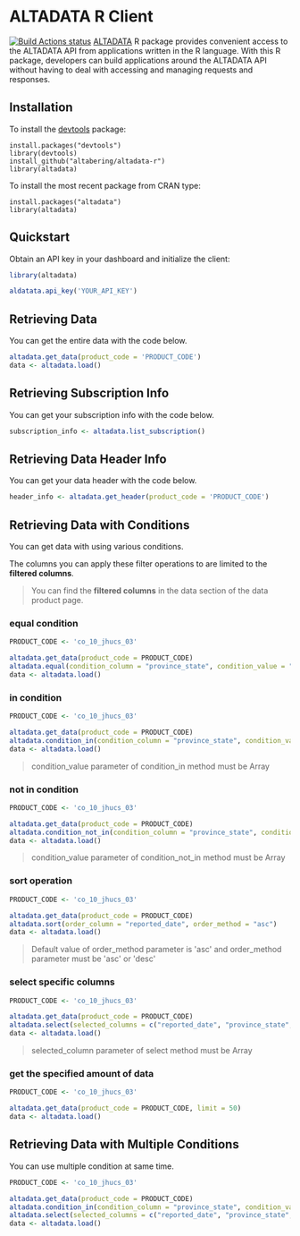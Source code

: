 # ALTADATA R Client

[![Build Actions status](https://github.com/altabering/altadata-ruby/workflows/build/badge.svg)](https://github.com/altabering/altadata-ruby/actions)
[ALTADATA](https://www.altadata.io) R package provides convenient access to the ALTADATA API from applications written in the R language. With this R package, developers can build applications around the ALTADATA API without having to deal with accessing and managing requests and responses.

## Installation

To install the [devtools](https://cran.r-project.org/package=devtools) package:

    install.packages("devtools")
    library(devtools)
    install_github("altabering/altadata-r")
    library(altadata)

To install the most recent package from CRAN type:

    install.packages("altadata")
    library(altadata)

## Quickstart

Obtain an API key in your dashboard and initialize the client:

```r
library(altadata)

aldatata.api_key('YOUR_API_KEY')
```

## Retrieving Data

You can get the entire data with the code below.

```r
altadata.get_data(product_code = 'PRODUCT_CODE')
data <- altadata.load()
```

## Retrieving Subscription Info

You can get your subscription info with the code below.

```r
subscription_info <- altadata.list_subscription()
```

## Retrieving Data Header Info

You can get your data header with the code below.

```r
header_info <- altadata.get_header(product_code = 'PRODUCT_CODE')
```

## Retrieving Data with Conditions

You can get data with using various conditions.

The columns you can apply these filter operations to are limited to the **filtered columns**.

> You can find the **filtered columns** in the data section of the data product page.

### equal condition

```r
PRODUCT_CODE <- 'co_10_jhucs_03'

altadata.get_data(product_code = PRODUCT_CODE)
altadata.equal(condition_column = "province_state", condition_value = "Alabama")
data <- altadata.load()
```

### in condition

```r
PRODUCT_CODE <- 'co_10_jhucs_03'

altadata.get_data(product_code = PRODUCT_CODE)
altadata.condition_in(condition_column = "province_state", condition_value = c("Utah", "Alabama"))
data <- altadata.load()
```

> condition_value parameter of condition_in method must be Array

### not in condition

```r
PRODUCT_CODE <- 'co_10_jhucs_03'

altadata.get_data(product_code = PRODUCT_CODE)
altadata.condition_not_in(condition_column = "province_state", condition_value = c("Montana", "Utah", "Alabama"))
data <- altadata.load()
```

> condition_value parameter of condition_not_in method must be Array

### sort operation

```r
PRODUCT_CODE <- 'co_10_jhucs_03'

altadata.get_data(product_code = PRODUCT_CODE)
altadata.sort(order_column = "reported_date", order_method = "asc")
data <- altadata.load()
```

> Default value of order_method parameter is 'asc' and order_method parameter must be 'asc' or 'desc'


### select specific columns

```r
PRODUCT_CODE <- 'co_10_jhucs_03'

altadata.get_data(product_code = PRODUCT_CODE)
altadata.select(selected_columns = c("reported_date", "province_state", "population"))
data <- altadata.load()
```

> selected_column parameter of select method must be Array

### get the specified amount of data

```r
PRODUCT_CODE <- 'co_10_jhucs_03'

altadata.get_data(product_code = PRODUCT_CODE, limit = 50)
data <- altadata.load()
```

## Retrieving Data with Multiple Conditions

You can use multiple condition at same time.

```r
PRODUCT_CODE <- 'co_10_jhucs_03'

altadata.get_data(product_code = PRODUCT_CODE)
altadata.condition_in(condition_column = "province_state", condition_value = c("Utah", "Alabama"))
altadata.select(selected_columns = c("reported_date", "province_state", "population"))
data <- altadata.load()
```